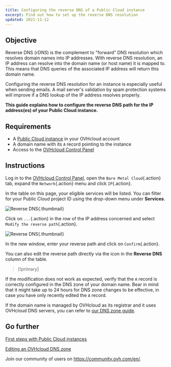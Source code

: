 ```yaml
---
title: Configuring the reverse DNS of a Public Cloud instance
excerpt: Find out how to set up the reverse DNS resolution
updated: 2021-11-12
---
```


## Objective

Reverse DNS (*rDNS*) is the complement to "forward" DNS resolution which resolves domain names into IP addresses. With reverse DNS resolution, an IP address can resolve into the domain name (or host name) it is mapped to. This means that DNS queries of the associated IP address will return this domain name.

Configuring the reverse DNS resolution for an instance is especially useful when sending emails. A mail server's validation by spam protection systems will improve if a DNS lookup of the IP address resolves properly.

**This guide explains how to configure the reverse DNS path for the IP address(es) of your Public Cloud instance.**

## Requirements

- A [Public Cloud instance](https://www.ovhcloud.com/en/public-cloud/) in your OVHcloud account
- A domain name with its `A` record pointing to the instance
- Access to the [OVHcloud Control Panel](https://ca.ovh.com/auth/?action=gotomanager&from=https://www.ovh.com/world/&ovhSubsidiary=we)

## Instructions

Log in to the [OVHcloud Control Panel](https://ca.ovh.com/auth/?action=gotomanager&from=https://www.ovh.com/world/&ovhSubsidiary=we), open the `Bare Metal Cloud`{.action} tab, expand the `Network`{.action} menu and click `IP`{.action}.

In the table on this page, your eligible services will be listed. You can filter for your Public Cloud project ID using the drop-down menu under **Services**.

![Reverse DNS](images_reversecp01.png){.thumbnail}

Click on `...`{.action} in the row of the IP address concerned and select `Modify the reverse path`{.action}.

![Reverse DNS](images_reversecp02.png){.thumbnail}

In the new window, enter your reverse path and click on `Confirm`{.action}.

You can also edit the reverse path directly via the icon in the **Reverse DNS** column of the table.

> [!primary]
>
If the modification does not work as expected, verify that the `A` record is correctly configured in the DNS zone of your domain name. Bear in mind that it might take up to 24 hours for DNS zone changes to be effective, in case you have only recently edited the `A` record.
>
If the domain name is managed by OVHcloud as its registrar and it uses OVHcloud DNS servers, you can refer to [our DNS zone guide](dns_zone_edit1.).
>

## Go further <a name="gofurther"></a>

[First steps with Public Cloud instances](public-cloud-first-steps1.)

[Editing an OVHcloud DNS zone](dns_zone_edit1.)

Join our community of users on <https://community.ovh.com/en/>.
